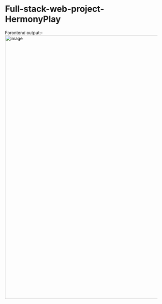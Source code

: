 # Full-stack-web-project-HermonyPlay
Forontend output:-
<img width="1879" height="870" alt="image" src="https://github.com/user-attachments/assets/352b799c-eabc-4d86-8c04-2ff4132c9653" />
